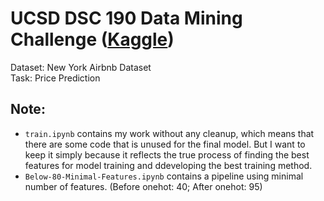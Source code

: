 # UCSD DSC 190 Data Mining Challenge ([Kaggle](https://www.kaggle.com/c/ucsd-spring20-dsc190-intro-to-data-mining/leaderboard))

Dataset: New York Airbnb Dataset <br />
Task: Price Prediction

## Note:
- `train.ipynb` contains my work without any cleanup, which means that there are some code that is unused for the final model. But I want to keep it simply because it reflects the true process of finding the best features for model training and ddeveloping the best training method.
- `Below-80-Minimal-Features.ipynb` contains a pipeline using minimal number of features. (Before onehot: 40; After onehot: 95)
